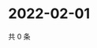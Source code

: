 # 2022-02-01

共 0 条

<!-- BEGIN WEIBO -->
<!-- 最后更新时间 Tue Feb 01 2022 08:15:57 GMT+0800 (China Standard Time) -->

<!-- END WEIBO -->
